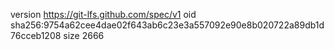 version https://git-lfs.github.com/spec/v1
oid sha256:9754a62cee4dae02f643ab6c23e3a557092e90e8b020722a89db1d76cceb1208
size 2666
